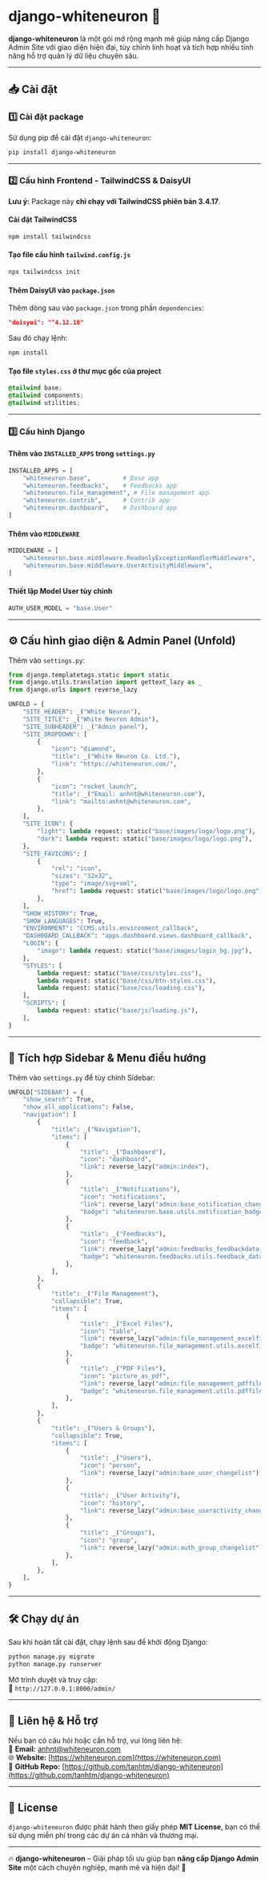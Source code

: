 # django-whiteneuron 🚀  

**django-whiteneuron** là một gói mở rộng mạnh mẽ giúp nâng cấp Django Admin Site với giao diện hiện đại, tùy chỉnh linh hoạt và tích hợp nhiều tính năng hỗ trợ quản lý dữ liệu chuyên sâu.  

---

## 📥 **Cài đặt**  

### **1️⃣ Cài đặt package**  
Sử dụng pip để cài đặt `django-whiteneuron`:  
```bash
pip install django-whiteneuron
```

---

### **2️⃣ Cấu hình Frontend - TailwindCSS & DaisyUI**  

**Lưu ý:** Package này **chỉ chạy với TailwindCSS phiên bản 3.4.17**.  

#### **Cài đặt TailwindCSS**  
```bash
npm install tailwindcss
```

#### **Tạo file cấu hình `tailwind.config.js`**  
```bash
npx tailwindcss init
```

#### **Thêm DaisyUI vào `package.json`**  
Thêm dòng sau vào `package.json` trong phần `dependencies`:  
```json
"daisyui": "^4.12.10"
```
Sau đó chạy lệnh:  
```bash
npm install
```

#### **Tạo file `styles.css` ở thư mục gốc của project**  
```css
@tailwind base;
@tailwind components;
@tailwind utilities;
```

---

### **3️⃣ Cấu hình Django**  

#### **Thêm vào `INSTALLED_APPS` trong `settings.py`**  
```python
INSTALLED_APPS = [
    "whiteneuron.base",         # Base app
    "whiteneuron.feedbacks",    # Feedbacks app
    "whiteneuron.file_management", # File management app
    "whiteneuron.contrib",      # Contrib app
    "whiteneuron.dashboard",    # Dashboard app
]
```

#### **Thêm vào `MIDDLEWARE`**  
```python
MIDDLEWARE = [
    "whiteneuron.base.middleware.ReadonlyExceptionHandlerMiddleware",
    "whiteneuron.base.middleware.UserActivityMiddleware",
]
```

#### **Thiết lập Model User tùy chỉnh**  
```python
AUTH_USER_MODEL = "base.User"
```

---

## ⚙ **Cấu hình giao diện & Admin Panel (Unfold)**  

Thêm vào `settings.py`:  

```python
from django.templatetags.static import static
from django.utils.translation import gettext_lazy as _
from django.urls import reverse_lazy

UNFOLD = {
    "SITE_HEADER": _("White Neuron"),
    "SITE_TITLE": _("White Neuron Admin"),
    "SITE_SUBHEADER": _("Admin panel"),
    "SITE_DROPDOWN": [
        {
            "icon": "diamond",
            "title": _("White Neuron Co. Ltd."),
            "link": "https://whiteneuron.com/",
        },
        {
            "icon": "rocket_launch",
            "title": _("Email: anhnt@whiteneuron.com"),
            "link": "mailto:anhnt@whiteneuron.com",
        },
    ],
    "SITE_ICON": {
        "light": lambda request: static("base/images/logo/logo.png"),
        "dark": lambda request: static("base/images/logo/logo.png"),
    },
    "SITE_FAVICONS": [
        {
            "rel": "icon",
            "sizes": "32x32",
            "type": "image/svg+xml",
            "href": lambda request: static("base/images/logo/logo.png"),
        },
    ],
    "SHOW_HISTORY": True,
    "SHOW_LANGUAGES": True,
    "ENVIRONMENT": "CCMS.utils.environment_callback",
    "DASHBOARD_CALLBACK": "apps.dashboard.views.dashboard_callback",
    "LOGIN": {
        "image": lambda request: static("base/images/login_bg.jpg"),
    },
    "STYLES": [
        lambda request: static("base/css/styles.css"),
        lambda request: static("base/css/btn-styles.css"),
        lambda request: static("base/css/loading.css"),
    ],
    "SCRIPTS": [
        lambda request: static("base/js/loading.js"),
    ],
}
```

---

## 📌 **Tích hợp Sidebar & Menu điều hướng**  
Thêm vào `settings.py` để tùy chỉnh Sidebar:  

```python
UNFOLD["SIDEBAR"] = {
    "show_search": True,
    "show_all_applications": False,
    "navigation": [
        {
            "title": _("Navigation"),
            "items": [
                {
                    "title": _("Dashboard"),
                    "icon": "dashboard",
                    "link": reverse_lazy("admin:index"),
                },
                {
                    "title": _("Notifications"),
                    "icon": "notifications",
                    "link": reverse_lazy("admin:base_notification_changelist"),
                    "badge": "whiteneuron.base.utils.notification_badge_callback",
                },
                {
                    "title": _("Feedbacks"),
                    "icon": "feedback",
                    "link": reverse_lazy("admin:feedbacks_feedbackdata_changelist"),
                    "badge": "whiteneuron.feedbacks.utils.feedback_data_badge_callback",
                },
            ],
        },
        {
            "title": _("File Management"),
            "collapsible": True,
            "items": [
                {
                    "title": _("Excel Files"),
                    "icon": "table",
                    "link": reverse_lazy("admin:file_management_excelfile_changelist"),
                    "badge": "whiteneuron.file_management.utils.excelfile_badge_callback",
                },
                {
                    "title": _("PDF Files"),
                    "icon": "picture_as_pdf",
                    "link": reverse_lazy("admin:file_management_pdffile_changelist"),
                    "badge": "whiteneuron.file_management.utils.pdffile_badge_callback",
                },
            ],
        },
        {
            "title": _("Users & Groups"),
            "collapsible": True,
            "items": [
                {
                    "title": _("Users"),
                    "icon": "person",
                    "link": reverse_lazy("admin:base_user_changelist"),
                },
                {
                    "title": _("User Activity"),
                    "icon": "history",
                    "link": reverse_lazy("admin:base_useractivity_changelist"),
                },
                {
                    "title": _("Groups"),
                    "icon": "group",
                    "link": reverse_lazy("admin:auth_group_changelist"),
                },
            ],
        },
    ],
}
```

---

## 🛠 **Chạy dự án**
Sau khi hoàn tất cài đặt, chạy lệnh sau để khởi động Django:

```bash
python manage.py migrate
python manage.py runserver
```

Mở trình duyệt và truy cập:  
🔗 `http://127.0.0.1:8000/admin/`

---

## 📢 **Liên hệ & Hỗ trợ**
Nếu bạn có câu hỏi hoặc cần hỗ trợ, vui lòng liên hệ:  
📧 **Email:** [anhnt@whiteneuron.com](mailto:anhnt@whiteneuron.com)  
🌐 **Website:** [https://whiteneuron.com](https://whiteneuron.com)  
🚀 **GitHub Repo:** [https://github.com/tanhtm/django-whiteneuron](https://github.com/tanhtm/django-whiteneuron)

---

## 📜 **License**
`django-whiteneuron` được phát hành theo giấy phép **MIT License**, bạn có thể sử dụng miễn phí trong các dự án cá nhân và thương mại.

---

🔥 **django-whiteneuron** – Giải pháp tối ưu giúp bạn **nâng cấp Django Admin Site** một cách chuyên nghiệp, mạnh mẽ và hiện đại! 🚀